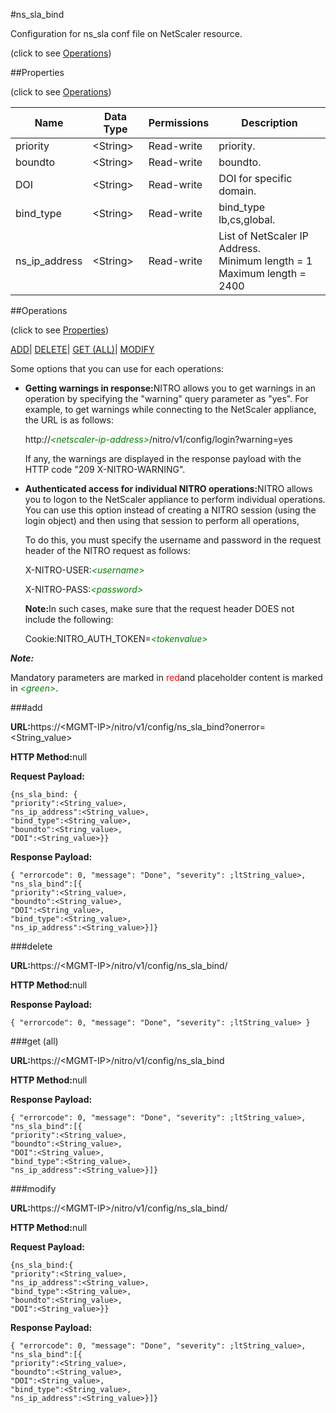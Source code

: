 #ns_sla_bind



Configuration for ns_sla conf file on NetScaler resource.

<span>(click to see [Operations](#operations))</span>



##Properties 

<span>(click to see [Operations](#operations))</span>





<table><thead><tr><th>Name</th><th>Data Type</th><th>Permissions</th><th>Description</th></tr></thead><tbody><tr><td>priority</td><td>&lt;String></td><td>Read-write</td><td>priority.</td></tr><tr><td>boundto</td><td>&lt;String></td><td>Read-write</td><td>boundto.</td></tr><tr><td>DOI</td><td>&lt;String></td><td>Read-write</td><td>DOI for specific domain.</td></tr><tr><td>bind_type</td><td>&lt;String></td><td>Read-write</td><td>bind_type lb,cs,global.</td></tr><tr><td>ns_ip_address</td><td>&lt;String></td><td>Read-write</td><td>List of NetScaler IP Address.<br>Minimum length = 1<br>Maximum length = 2400</td></tr></tbody></table>

##Operations 

<span>(click to see [Properties](#properties))</span>





[ADD](#all)| [DELETE](#delete)| [GET (ALL)](#get-all)| [MODIFY](#m)





Some options that you can use for each operations:

<ul><li><p><b>Getting warnings in response:</b>NITRO allows you to get warnings in an operation by specifying the "warning" query parameter as "yes". For example, to get warnings while connecting to the NetScaler appliance, the URL is as follows:</p><p>http://<span style="color:green;font-style:italic;">&lt;netscaler-ip-address&gt;</span>/nitro/v1/config/login?warning=yes</p><p>If any, the warnings are displayed in the response payload with the HTTP code "209 X-NITRO-WARNING".</p></li><li><p><b>Authenticated access for individual NITRO operations:</b>NITRO allows you to logon to the NetScaler appliance to perform individual operations. You can use this option instead of creating a NITRO session (using the login object) and then using that session to perform all operations,</p><p>To do this, you must specify the username and password in the request header of the NITRO request as follows:</p><p>X-NITRO-USER:<span style="color:green;font-style:italic;">&lt;username&gt;</span></p><p>X-NITRO-PASS:<span style="color:green;font-style:italic;">&lt;password&gt;</span></p><p><b>Note:</b>In such cases, make sure that the request header DOES not include the following:</p><p>Cookie:NITRO_AUTH_TOKEN=<span style="color:green;font-style:italic;">&lt;tokenvalue&gt;</span></p></li></ul>







***Note:*** 

Mandatory parameters are marked in <span style="color:#FF0000;">red</span>and placeholder content is marked in <span style="color:green;font-style:italic">&lt;green&gt;</span>.



###add







<b>URL:</b>https://&lt;MGMT-IP&gt;/nitro/v1/config/ns_sla_bind?onerror=&lt;String_value&gt;

<b>HTTP Method:</b>null

<b>Request Payload: </b>
```
{ns_sla_bind: {
"priority":<String_value>,
"ns_ip_address":<String_value>,
"bind_type":<String_value>,
"boundto":<String_value>,
"DOI":<String_value>}}
```

<b>Response Payload: </b>
```
{ "errorcode": 0, "message": "Done", "severity": ;ltString_value>, "ns_sla_bind":[{
"priority":<String_value>,
"boundto":<String_value>,
"DOI":<String_value>,
"bind_type":<String_value>,
"ns_ip_address":<String_value>}]}
```







###delete







<b>URL:</b>https://&lt;MGMT-IP&gt;/nitro/v1/config/ns_sla_bind/

<b>HTTP Method:</b>null

<b>Response Payload: </b>
```
{ "errorcode": 0, "message": "Done", "severity": ;ltString_value> }
```







###get (all)







<b>URL:</b>https://&lt;MGMT-IP&gt;/nitro/v1/config/ns_sla_bind

<b>HTTP Method:</b>null

<b>Response Payload: </b>
```
{ "errorcode": 0, "message": "Done", "severity": ;ltString_value>, "ns_sla_bind":[{
"priority":<String_value>,
"boundto":<String_value>,
"DOI":<String_value>,
"bind_type":<String_value>,
"ns_ip_address":<String_value>}]}
```







###modify







<b>URL:</b>https://&lt;MGMT-IP&gt;/nitro/v1/config/ns_sla_bind/

<b>HTTP Method:</b>null

<b>Request Payload: </b>
```
{ns_sla_bind:{
"priority":<String_value>,
"ns_ip_address":<String_value>,
"bind_type":<String_value>,
"boundto":<String_value>,
"DOI":<String_value>}}
```

<b>Response Payload: </b>
```
{ "errorcode": 0, "message": "Done", "severity": ;ltString_value>, "ns_sla_bind":[{
"priority":<String_value>,
"boundto":<String_value>,
"DOI":<String_value>,
"bind_type":<String_value>,
"ns_ip_address":<String_value>}]}
```








